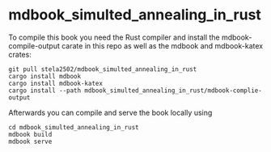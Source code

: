# mdbook_simulted_annealing_in_rust

To compile this book you need the Rust compiler and install the mdbook-compile-output carate in this repo as well as the mdbook and mdbook-katex crates:

```
git pull stela2502/mdbook_simulted_annealing_in_rust
cargo install mdbook
cargo install mdbook-katex
cargo install --path mdbook_simulted_annealing_in_rust/mdbook-complie-output
```

Afterwards you can compile and serve the book locally using

```
cd mdbook_simulted_annealing_in_rust
mdbook build
mdbook serve
```

